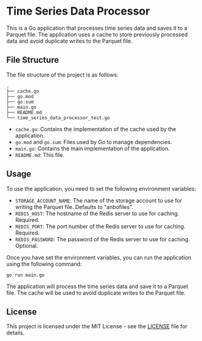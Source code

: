 # Time Series Data Processor

This is a Go application that processes time series data and saves it to a Parquet file. The application uses a cache to store previously processed data and avoid duplicate writes to the Parquet file.

## File Structure

The file structure of the project is as follows:

```
.
├── cache.go
├── go.mod
├── go.sum
├── main.go
├── README.md
└── time_series_data_processor_test.go
```

- `cache.go`: Contains the implementation of the cache used by the application.
- `go.mod` and `go.sum`: Files used by Go to manage dependencies.
- `main.go`: Contains the main implementation of the application.
- `README.md`: This file.

## Usage

To use the application, you need to set the following environment variables:

- `STORAGE_ACCOUNT_NAME`: The name of the storage account to use for writing the Parquet file. Defaults to "anbofiles".
- `REDIS_HOST`: The hostname of the Redis server to use for caching. Required.
- `REDIS_PORT`: The port number of the Redis server to use for caching. Required.
- `REDIS_PASSWORD`: The password of the Redis server to use for caching. Optional.

Once you have set the environment variables, you can run the application using the following command:

```
go run main.go
```

The application will process the time series data and save it to a Parquet file. The cache will be used to avoid duplicate writes to the Parquet file.

## License

This project is licensed under the MIT License - see the [LICENSE](LICENSE) file for details.